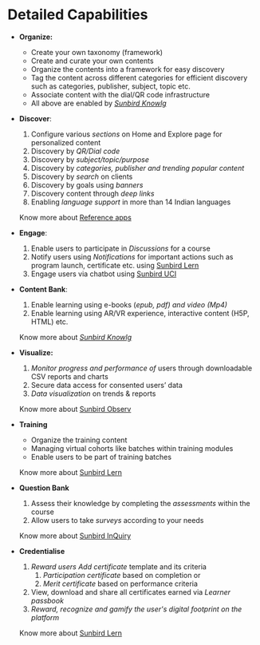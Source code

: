 # Detailed Capabilities

* **Organize:**
  * Create your own taxonomy (framework)
  * Create and curate your own contents
  * Organize the contents into a framework for easy discovery
  * Tag the content across different categories for efficient discovery such as categories, publisher, subject, topic etc.
  * Associate content with the dial/QR code infrastructure
  * All above are enabled by [_Sunbird Knowlg_](https://github.com/Sunbird-Ed/Community/blob/release-6.0.0/misc/archived/broken-reference/README.md)
*   **Discover**:

    1. Configure various _sections_ on Home and Explore page for personalized content
    2. Discovery by _QR/Dial code_
    3. Discovery by _subject/topic/purpose_
    4. Discovery by _categories, publisher and trending popular content_
    5. Discovery by _search_ on clients
    6. Discovery by goals using _banners_
    7. Discovery content through _deep links_
    8. Enabling _language support_ in more than 14 Indian languages

    Know more about [Reference apps](../../learn/functional-capabilities/product-and-developers-guide/learning-apps/)
* **Engage**:
  1. Enable users to participate in _Discussions_ for a course
  2. Notify users using _Notifications_ for important actions such as program launch, certificate etc. using [Sunbird Lern](https://github.com/Sunbird-Ed/Community/blob/release-6.0.0/misc/archived/broken-reference/README.md)
  3. Engage users via chatbot using [Sunbird UCI](https://github.com/Sunbird-Ed/Community/blob/release-6.0.0/misc/archived/broken-reference/README.md)
*   **Content Bank**:

    1. Enable learning using e-books (_epub, pdf) and video (Mp4)_
    2. Enable learning using AR/VR experience, interactive content (H5P, HTML) etc.

    Know more about [_Sunbird Knowlg_](https://github.com/Sunbird-Ed/Community/blob/release-6.0.0/misc/archived/broken-reference/README.md)
*   **Visualize:**

    1. _Monitor progress and performance of_ users through downloadable CSV reports and charts
    2. Secure data access for consented users’ data
    3. _Data visualization_ on trends & reports

    Know more about [Sunbird Observ](https://github.com/Sunbird-Ed/Community/blob/release-6.0.0/misc/archived/broken-reference/README.md)
*   **Training**

    * Organize the training content
    * Managing virtual cohorts like batches within training modules
    * Enable users to be part of training batches

    Know more about [Sunbird Lern](https://github.com/Sunbird-Ed/Community/blob/release-6.0.0/misc/archived/broken-reference/README.md)
*   **Question Bank**

    1. Assess their knowledge by completing the _assessments_ within the course
    2. Allow users to take _surveys_ according to your needs

    Know more about [Sunbird InQuiry](https://github.com/Sunbird-Ed/Community/blob/release-6.0.0/misc/archived/broken-reference/README.md)
*   **Credentialise**

    1. _Reward users Add certificate_ template and its criteria
       1. _Participation certificate_ based on completion or
       2. _Merit certificate_ based on performance criteria
    2. View, download and share all certificates earned via _Learner passbook_
    3. _Reward, recognize and gamify_ _the user's digital footprint on the platform_

    Know more about [Sunbird Lern](https://github.com/Sunbird-Ed/Community/blob/release-6.0.0/misc/archived/broken-reference/README.md)
